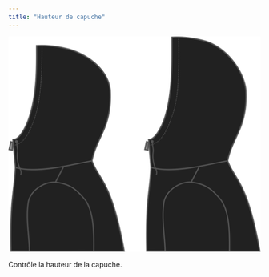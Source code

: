```yaml
---
title: "Hauteur de capuche"
---
```


![Hauteur de capuche](./hoodheight.svg)

Contrôle la hauteur de la capuche.




